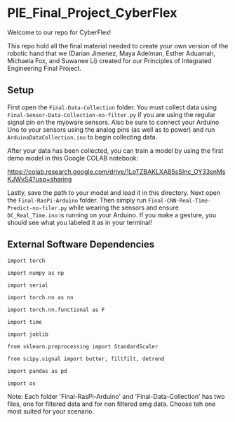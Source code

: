 # PIE_Final_Project_CyberFlex
Welcome to our repo for CyberFlex!

This repo hold all the final material needed to create your own version of the robotic hand that we (Darian Jimenez, Maya Adelman, Esther Aduamah, Michaela Fox, and Suwanee Li) created for our Principles of Integrated Engineering Final Project.

## Setup
First open the `Final-Data-Collection` folder. You must collect data using `Final-Sensor-Data-Collection-no-filter.py` if you are using the regular signal pin on the myoware sensors. Also be sure to connect your Arduino Uno to your sensors using the analog pins (as well as to power) and run `ArduinoDataCollection.ino` to begin collecting data.

After your data has been collected, you can train a model by using the first demo model in this Google COLAB notebook: 

https://colab.research.google.com/drive/1LpTZBAKLXA85sSInc_OY33snMsKJWvS4?usp=sharing

Lastly, save the path to your model and load it in this directory. Next open the `Final-RasPi-Arduino` folder. Then simply run `Final-CNN-Real-Time-Predict-no-filer.py` while wearing the sensors and ensure `DC_Real_Time.ino` is running on your Arduino. If you make a gesture, you should see what you labeled it as in your terminal!


## External Software Dependencies
`import torch`

`import numpy as np`

`import serial`  

`import torch.nn as nn`

`import torch.nn.functional as F`

`import time` 

`import joblib`  

`from sklearn.preprocessing import StandardScaler`  

`from scipy.signal import butter, filtfilt, detrend`  

`import pandas as pd`  

`import os`

Note: Each folder 'Final-RasPi-Arduino' and 'Final-Data-Collection' has two files, one for filtered data and for non filtered emg data. Choose teh one most suited for your scenario.
